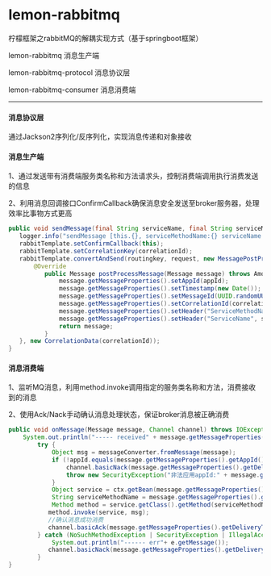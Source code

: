 # lemon-rabbitmq
柠檬框架之rabbitMQ的解耦实现方式（基于springboot框架）

lemon-rabbitmq   消息生产端

lemon-rabbitmq-protocol   消息协议层

lemon-rabbitmq-consumer   消息消费端


------------------------------------
#### 消息协议层

通过Jackson2序列化/反序列化，实现消息传递和对象接收


#### 消息生产端

1、通过发送带有消费端服务类名称和方法请求头，控制消费端调用执行消费发送的信息

2、利用消息回调接口ConfirmCallback确保消息安全发送至broker服务器，处理效率比事物方式更高

```java
public void sendMessage(final String serviceName, final String serviceMethodName,final String correlationId, Object request) {
   logger.info("sendMessage [this.{}, serviceMethodName:{} serviceName:{} correlationId: {}]", this.getClass(), serviceMethodName, serviceName, correlationId);
   rabbitTemplate.setConfirmCallback(this);
   rabbitTemplate.setCorrelationKey(correlationId);
   rabbitTemplate.convertAndSend(routingkey, request, new MessagePostProcessor() {            
       @Override
          public Message postProcessMessage(Message message) throws AmqpException {
              message.getMessageProperties().setAppId(appId);
              message.getMessageProperties().setTimestamp(new Date());
              message.getMessageProperties().setMessageId(UUID.randomUUID().toString());
              message.getMessageProperties().setCorrelationId(correlationId.getBytes());
              message.getMessageProperties().setHeader("ServiceMethodName", serviceMethodName);
              message.getMessageProperties().setHeader("ServiceName", serviceName);
              return message;
          }
   }, new CorrelationData(correlationId));
}
```

#### 消息消费端

1、监听MQ消息，利用method.invoke调用指定的服务类名称和方法，消费接收到的消息

2、使用Ack/Nack手动确认消息处理状态，保证broker消息被正确消费

```java
public void onMessage(Message message, Channel channel) throws IOException {
    System.out.println("----- received" + message.getMessageProperties());
		try {
			Object msg = messageConverter.fromMessage(message);
			if (!appId.equals(message.getMessageProperties().getAppId())){
		        channel.basicNack(message.getMessageProperties().getDeliveryTag(), false, false);
		        throw new SecurityException("非法应用appId:" + message.getMessageProperties().getAppId());
			}
			Object service = ctx.getBean(message.getMessageProperties().getHeaders().get("ServiceName").toString());
			String serviceMethodName = message.getMessageProperties().getHeaders().get("ServiceMethodName").toString();
			Method method = service.getClass().getMethod(serviceMethodName, msg.getClass());
	       method.invoke(service, msg);
	       //确认消息成功消费
	       channel.basicAck(message.getMessageProperties().getDeliveryTag(), false);
		} catch (NoSuchMethodException | SecurityException | IllegalAccessException | IllegalArgumentException | InvocationTargetException e) {
			System.out.println("------ err"+ e.getMessage());
	       channel.basicNack(message.getMessageProperties().getDeliveryTag(), false, false);
		}
}
```